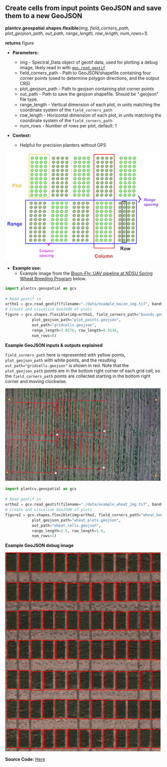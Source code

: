 ## Create cells from input points GeoJSON and save them to a new GeoJSON

**plantcv.geospatial.shapes.flexible**(*img, field_corners_path, plot_geojson_path, out_path, range_length, row_length, num_rows=1*)

**returns** figure

- **Parameters:**
    - img - Spectral_Data object of geotif data, used for plotting a debug image, likely read in with [`geo.read_geotif`](read_geotif.md)
    - field_corners_path - Path to GeoJSON/shapefile containing four corner points (used to determine polygon directions, and the output CRS)
    - plot_geojson_path - Path to geojson containing plot corner points
    - out_path - Path to save the geojson shapefile. Should be ".geojson" file type. 
    - range_length - Vertical dimension of each plot, in units matching the coordinate system of the `field_corners_path`
    - row_length - Horizontal dimension of each plot, in units matching the coordinate system of the `field_corners_path`
    - num_rows - Number of rows per plot, default: 1

- **Context:**
    - Helpful for precision planters without GPS
    
![Screenshot](documentation_images/row_plot_vocab.png)


- **Example use:**
    - Example image from the [Bison-Fly: UAV pipeline at NDSU Spring Wheat Breeding Program](https://github.com/filipematias23/Bison-Fly) below. 


```python
import plantcv.geospatial as gcv

# Read geotif in
ortho1 = gcv.read_geotif(filename="./data/example_maize_img.tif", bands="b,g,r,RE,NIR")
# Create and visualize GeoJSON of plots
figure = gcv.shapes.flexible(img=ortho1, field_corners_path="bounds.geojson",
            plot_geojson_path="plot_points.geojson",
            out_path="gridcells.geojson", 
            range_length=3.6576, row_length=0.9144,
            num_rows=8)

```
**Example GeoJSON inputs & outputs explained**

`field_corners_path` here is represented with yellow points, `plot_geojson_path` with white points, and the resulting `out_path="gridcells.geojson"` is shown in red. Note that the `plot_geojson_path` points are in the bottom right corner of each grid cell, so the `field_corners_path` points are collected starting in the bottom right corner and moving clockwise. 

![Screenshot](documentation_images/irregular_grid_cells.png)

```python
import plantcv.geospatial as gcv

# Read geotif in
ortho2 = gcv.read_geotif(filename="./data/example_wheat_img.tif", bands="R,G,B")
# Create and visualize GeoJSON of plots
figure2 = gcv.shapes.flexible(img=ortho2, field_corners_path="wheat_bounds.geojson",
            plot_geojson_path="wheat_plots.geojson",
            out_path="wheat_cells.geojson", 
            range_length=2.5, row_length=1.6,
            num_rows=1)

```
**Example GeoJSON debug image**

![Screenshot](documentation_images/flexible_cells.png)

**Source Code:** [Here](https://github.com/danforthcenter/plantcv-geospatial/blob/main/plantcv/geospatial/shapes/flexible.py)
